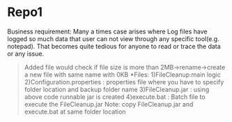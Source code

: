 # Repo1

Business requirement:
Many a times case arises where Log files have logged so much data that user can not view through any specific tool(e.g. notepad).
That becomes quite tedious for anyone to read or trace the data or any issue.

>Added file would check if file size is more than 2MB->rename->create a new file with same name with 0KB
*Files:
1)FileCleanup:main logic
2)Configuration.properties : properties file where you have to specify folder location and backup folder name
3)FileCleanup.jar : using above code runnable jar is created
4)execute.bat : Batch file to execute the FileCleanup.jar
Note: copy FileCleanup.jar and execute.bat at same folder location
